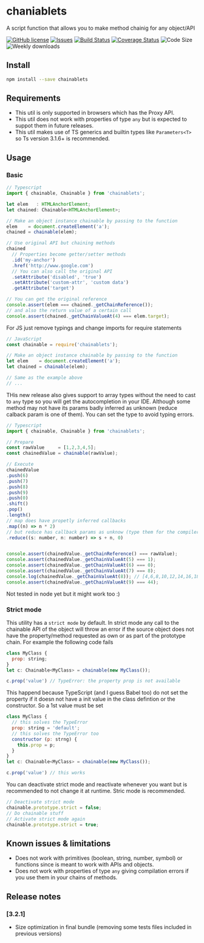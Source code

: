 # chaniablets

A script function that allows you to make method chainig for any object/API

[![GitHub license](https://img.shields.io/npm/l/chainablets.svg)](https://github.com/david-luna/chainable/blob/master/README.md)
[![Issues](https://img.shields.io/github/issues/david-luna/chainable.svg)](https://github.com/david-luna/chainable/issues)
[![Build Status](https://travis-ci.org/david-luna/chainable.svg?branch=master)](https://travis-ci.org/david-luna/chainable)
[![Coverage Status](https://coveralls.io/repos/github/david-luna/chainable/badge.svg)](https://coveralls.io/github/david-luna/chainable)
![Code Size](https://img.shields.io/bundlephobia/minzip/chainablets.svg)
![Weekly downloads](https://img.shields.io/npm/dw/chainablets.svg)

## Install

```bash
npm install --save chainablets
```

## Requirements

- This util is only supported in browsers which has the Proxy API.
- This util does not work with properties of type `any` but is expected to suppot them in future releases.
- This util makes use of TS generics and builtin types like `Parameters<T>` so Ts version 3.1.6+ is recommended.

## Usage

### Basic

```javascript
// Typescript
import { chainable, Chainable } from 'chainablets';

let elem   : HTMLAnchorElement;
let chained: Chainable<HTMLAnchorElement>;

// Make an object instance chainable by passing to the function
elem    = document.createElement('a');
chained = chainable(elem);

// Use original API but chaining methods
chained
  // Properties become getter/setter methods
  .id('my-anchor')
  .href('http://www.google.com')
  // You can also call the original API
  .setAttribute('disabled', 'true')
  .setAttribute('custom-attr', 'custom data')
  .getAttribute('target')

// You can get the original reference
console.assert(elem === chained._getChainReference());
// and also the return value of a certain call
console.assert(chained._getChainValueAt(4) === elem.target);
```

For JS just remove typings and change imports for require statements

```javascript
// JavaScript
const chainable = require('chainablets');

// Make an object instance chainable by passing to the function
let elem    = document.createElement('a');
let chained = chainable(elem);

// Same as the example above
// ...
```

THis new release also gives support to array types without the need to cast to `any` type so you
will get the autocompletion in your IDE. Although some method may not have its params badly inferred
as unknown (reduce calback param is one of them). You can set the type to avoid typing errors.

```javascript
// Typescript
import { chainable, Chainable } from 'chainablets';

// Prepare
const rawValue     = [1,2,3,4,5];
const chainedValue = chainable(rawValue);

// Execute
chainedValue
.push(6)
.push(7)
.push(8)
.push(9)
.push(0)
.shift()
.pop()
.length()
// map does have propetly inferred callbacks
.map((n) => n * 2)
// but reduce has callback params as unknow (type them for the compiler)
.reduce((s: number, n: number) => s + n, 0)


console.assert(chainedValue._getChainReference() === rawValue);
console.assert(chainedValue._getChainValueAt(5) === 1);
console.assert(chainedValue._getChainValueAt(6) === 0);
console.assert(chainedValue._getChainValueAt(7) === 8);
console.log(chainedValue._getChainValueAt(8)); // [4,6,8,10,12,14,16,18]
console.assert(chainedValue._getChainValueAt(9) === 44);
```

Not tested in node yet but it might work too :)

### Strict mode

This utility has a `strict mode` by default. In strict mode any call to the chainable API of the object will throw an error if the source object does not have the property/method requested as own or as part of the prototype chain. For example the following code fails

```javascript
class MyClass {
  prop: string;
}
let c: Chainable<MyClass> = chainable(new MyClass());

c.prop('value') // TypeError: the property prop is not available
```

This happend because TypeScript (and I guess Babel too) do not set the property if it doesn not have a init value in the class defintion or the constructor. So a 1st value must be set

```javascript
class MyClass {
  // this solves the TypeError
  prop: string = 'default';
  // this solves the TypeError too
  constructor (p: strng) {
    this.prop = p;
  }
}
let c: Chainable<MyClass> = chainable(new MyClass());

c.prop('value') // this works
```

You can deactivate strict mode and reactivate whenever you want but is recommended to not change it at runtime. Stric mode is recommended.

```javascript
// Deactivate strict mode
chainable.prototype.strict = false;
// Do chainable stuff
// Activate strict mode again
chainable.prototype.strict = true;
```

## Known issues & limitations

- Does not work with primitives (boolean, string, number, symbol) or functions since is meant to work with APIs and objects.
- Does not work with properties of type `any` giving compilation errors if you use them in your chains of methods.

## Release notes

### [3.2.1]

* Size optimization in final bundle (removing some tests files included in previous versions)
